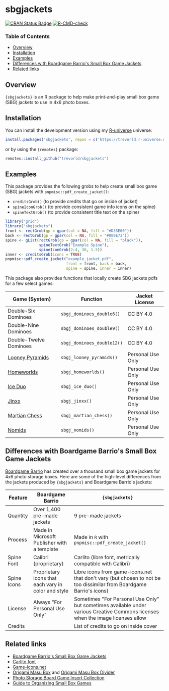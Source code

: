 # sbgjackets

[![CRAN Status Badge](https://www.r-pkg.org/badges/version/sbgjackets)](https://cran.r-project.org/package=sbgjackets)
[![R-CMD-check](https://github.com/trevorld/sbgjackets/actions/workflows/R-CMD-check.yaml/badge.svg?branch=main)](https://github.com/trevorld/sbgjackets/actions)

### Table of Contents

* [Overview](#overview)
* [Installation](#installation)
* [Examples](#examples)
* [Differences with Boardgame Barrio's Small Box Game Jackets](#barrio)
* [Related links](#related)

## <a name="overview">Overview</a>

`{sbgjackets}` is an R package to help make print-and-play small box game (SBG) jackets to use in 4x6 photo boxes.

## <a name="installation">Installation</a>

You can install the development version using my [R-universe](https://ropensci.org/r-universe/) universe:


``` r
install.packages('sbgjackets', repos = c('https://trevorld.r-universe.dev', 'https://cloud.r-project.org'))
```

or by using the `{remotes}` package:


``` r
remotes::install_github("trevorld/sbgjackets")
```

## <a name="examples">Examples</a>

This package provides the following grobs to help create small box game (SBG) jackets with `pnpmisc::pdf_create_jacket()`:

  + `creditsGrob()` (to provide credits that go on inside of jacket)
  + `spineIconGrob()` (to provide consistent game info icons on the spine)
  + `spineTextGrob()` (to provide consistent title text on the spine)


``` r
library("grid")
library("sbgjackets")
front <- rectGrob(gp = gpar(col = NA, fill = "#D55E00"))
back <- rectGrob(gp = gpar(col = NA, fill = "#009E73"))
spine <- gList(rectGrob(gp = gpar(col = NA, fill = "black")),
               spineTextGrob("Example Spine"),
               spineIconGrob(2:4, 30, 1.5))
inner <- creditsGrob(icons = TRUE)
pnpmisc::pdf_create_jacket("example_jacket.pdf",
                           front = front, back = back,
                           spine = spine, inner = inner)
```

This package also provides functions that locally create SBG jackets pdfs for a few select games:

| Game (System) | Function | Jacket License |
| --- | --- | --- |
| Double-Six Dominoes | `sbgj_dominoes_double6()` | CC BY 4.0 |
| Double-Nine Dominoes | `sbgj_dominoes_double9()` | CC BY 4.0 |
| Double-Twelve Dominoes | `sbgj_dominoes_double12()` | CC BY 4.0 |
| [Looney Pyramids](https://www.looneylabs.com/pyramids-home) | `sbgj_looney_pyramids()` | Personal Use Only |
| [Homeworlds](https://www.looneylabs.com/games/homeworlds) | `sbgj_homeworlds()` | Personal Use Only |
| [Ice Duo](https://www.looneylabs.com/games/ice-duo) | `sbgj_ice_duo()` | Personal Use Only |
| [Jinxx](https://www.looneylabs.com/games/jinxx) | `sbgj_jinxx()` | Personal Use Only |
| [Martian Chess](https://www.looneylabs.com/games/martian-chess) | `sbgj_martian_chess()` | Personal Use Only |
| [Nomids](https://www.looneylabs.com/games/nomids) | `sbgj_nomids()` | Personal Use Only |

## <a name="barrio">Differences with Boardgame Barrio's Small Box Game Jackets</a>

[Boardgame Barrio](https://sites.google.com/view/boardgamebarrio) has created over a thousand small box game jackets for 4x6 photo storage boxes.  Here are some of the high-level differences from the jackets produced by `{sbgjackets}` and Boardgame Barrio's jackets:

| Feature | Boardgame Barrio | `{sbgjackets}` |
| --- | --- | --- |
| Quantity | Over 1,400 pre-made jackets | 9 pre-made jackets |
| Process | Made in Microsoft Publisher with a template | Made in `R` with `pnpmisc::pdf_create_jacket()` |
| Spine Font | Calibri (proprietary) | Carlito (libre font, metrically compatible with Calibri) |
| Spine Icons | Proprietary icons that each vary in color and style | Libre icons from game-icons.net that don't vary (but chosen to not be too dissimilar from Boardgame Barrio's icons) |
| License | Always "For Personal Use Only" | Sometimes "For Personal Use Only" but sometimes available under various Creative Commons licenses when the image licenses allow |
| Credits | | List of credits to go on inside cover |

## <a name="related">Related links</a>

* [Boardgame Barrio's Small Box Game Jackets](https://sites.google.com/view/boardgamebarrio)
* [Carlito font](https://fonts.google.com/specimen/Carlito)
* [Game-icons.net](https://game-icons.net)
* [Origami Masu Box](https://www.paperkawaii.com/origami-photo-tutorials/masu-box/) and [Origami Masu Box Divider](https://www.paperkawaii.com/origami-photo-tutorials/masu-box-divider/)
* [Photo Storage Board Game Insert Collection](https://www.reddit.com/r/boardgames/comments/vs6b6q/photo_storage_board_game_insert_collection/)
* [Guide to Organizing Small Box Games](https://web.archive.org/web/20220711005902/https://www.kenkuhn.me/l/guide-to-organizing-small-box-games/)

